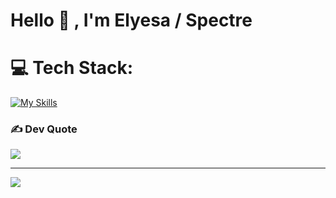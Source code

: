 <h1>Hello 👋 , I'm Elyesa / Spectre </h1>

# 💻 Tech Stack:
[![My Skills](https://skillicons.dev/icons?i=typescript,react,next,scss,tailwind,nodejs,express)](https://skillicons.dev)

### ✍️ Dev Quote
![](https://quotes-github-readme.vercel.app/api?type=horizontal&theme=radical)

---
[![](https://visitcount.itsvg.in/api?id=Spectrenard&icon=0&color=1)](https://visitcount.itsvg.in)

<!-- Proudly created with GPRM ( https://gprm.itvg.in ) -->
